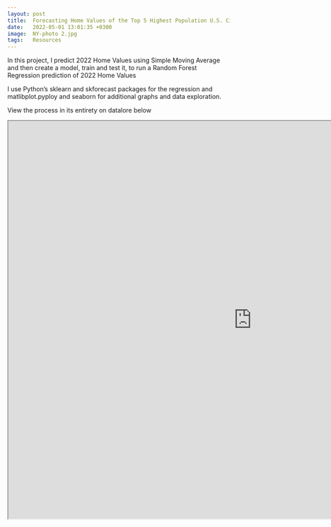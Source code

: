 ```yaml
---
layout: post
title:  Forecasting Home Values of the Top 5 Highest Population U.S. Cities
date:   2022-05-01 13:01:35 +0300
image:  NY-photo 2.jpg
tags:   Resources
---
```

In this project, I predict 2022 Home Values using Simple Moving Average and then create a model, train and test it, to run a Random Forest Regression prediction of 2022 Home Values <p></p>
I use Python’s sklearn and skforecast packages for the regression and matlibplot.pyploy and seaborn for additional graphs and data exploration.
<p></p>

View the process in its entirety on datalore below
<div class="container">
  <iframe class="responsive-iframe" src="https://datalore.jetbrains.com/view/notebook/A3qfsYDjo14pNpkhoWdy80" width="1100" height="900"></iframe>
</div>
